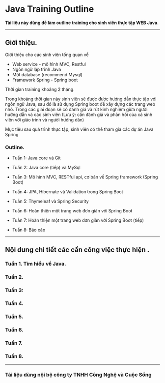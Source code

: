 # Java Training Outline 

__Tài liệu này dùng để làm outline training cho sinh viên thực tập WEB Java.__

----

## Giới thiệu.

Giới thiệu cho các sinh viên tổng quan về 

* Web service - mô hình MVC, Restful 
* Ngôn ngữ lập trình Java
* Một database (recommend Mysql) 
* Framework Spring - Spring boot

Thời gian training khoảng 2 tháng.

Trong khoảng thời gian này sinh viên sẽ được được hướng dẫn thực tập với ngôn ngữ Java, sau đó là sử dụng Spring boot để xây dựng các trang web nhỏ. Trong các giai đoạn sẽ có đánh giá và rút kinh nghiệm giữa người hướng dẫn và các sinh viên (Lưu ý: cần đánh giá và phản hồi của cả sinh viên với giáo trình và người hướng dãn)

Mục tiêu sau quá trình thực tập, sinh viên có thể tham gia các dự án Java Spring

### Outline.
* Tuần 1: Java core và Git

* Tuần 2: Java core (tiếp) và MySql

* Tuần 3: Mô hình MVC, RESTful api, cơ bản về Spring framework (Spring Boot)

* Tuần 4: JPA, Hibernate và Validation trong Spring Boot

* Tuần 5: Thymeleaf và Spring Security

* Tuần 6: Hoàn thiện một trang web đơn giản với Spring Boot

* Tuần 7: Hoàn thiện một trang web đơn giản với Spring Boot (tiếp)

* Tuần 8: Báo cáo 

----

## Nội dung chi tiết các cần công việc thực hiện .

### Tuần 1. Tìm hiểu về Java.


### Tuần 2.


### Tuần 3:


### Tuần 4.


### Tuần 5.


### Tuần 6.


### Tuần 7.


### Tuần 8.
----

### Tài liệu dùng nội bộ công ty TNHH Công Nghệ và Cuộc Sống

